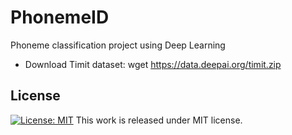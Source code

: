# PhonemeID
Phoneme classification project using Deep Learning

- Download Timit dataset:
wget https://data.deepai.org/timit.zip 


## License
[![License: MIT](https://img.shields.io/badge/License-MIT-yellow.svg)](https://github.com/mpc6/PhonemeID/blob/master/LICENSE.txt)
This work is released under MIT license.
